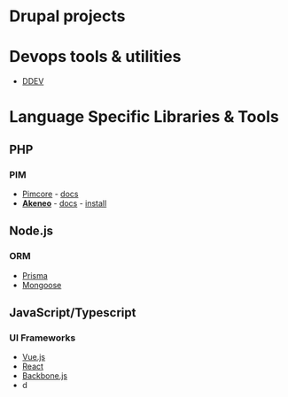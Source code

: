 # Drupal projects

# Devops tools & utilities
* [DDEV](https://github.com/drud/ddev)

# Language Specific Libraries & Tools

## PHP
### PIM
* [Pimcore](https://pimcore.com/en) - [docs](https://pimcore.com/docs/pimcore/current/index.html)
* **[Akeneo](https://akeneo.com/)** - [docs](https://docs.akeneo.com/master) - [install](https://docs.akeneo.com/master/install_pim/manual/installation_ce.html)

## Node.js
### ORM
* [Prisma](https://www.prisma.io/docs/concepts/overview/what-is-prisma) 
* [Mongoose](https://mongoosejs.com/docs/index.html) 

## JavaScript/Typescript
### UI Frameworks
* [Vue.js](https://vuejs.org/)
* [React](https://reactjs.org/)
* [Backbone.js](http://backbonejs.org/)
* d
<!--
**mazzarito/mazzarito** is a ✨ _special_ ✨ repository because its `README.md` (this file) appears on your GitHub profile.

Here are some ideas to get you started:

- 🔭 I’m currently working on ...
- 🌱 I’m currently learning ...
- 👯 I’m looking to collaborate on ...
- 🤔 I’m looking for help with ...
- 💬 Ask me about ...
- 📫 How to reach me: ...
- 😄 Pronouns: ...
- ⚡ Fun fact: ...
-->

